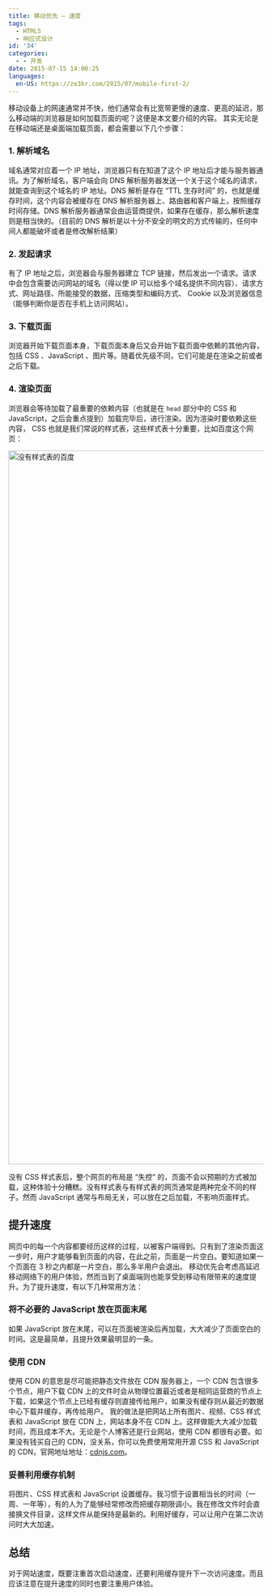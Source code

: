 ```yaml
---
title: 移动优先 – 速度
tags:
  - HTML5
  - 响应式设计
id: '34'
categories:
  - - 开发
date: 2015-07-15 14:00:25
languages:
  en-US: https://ze3kr.com/2015/07/mobile-first-2/
---
```


移动设备上的网速通常并不快，他们通常会有比宽带更慢的速度、更高的延迟，那么移动端的浏览器是如何加载页面的呢？这便是本文要介绍的内容。 其实无论是在移动端还是桌面端加载页面，都会需要以下几个步骤：

### 1\. 解析域名

域名通常对应着一个 IP 地址，浏览器只有在知道<!-- more -->了这个 IP 地址后才能与服务器通讯。为了解析域名，客户端会向 DNS 解析服务器发送一个关于这个域名的请求，就能查询到这个域名的 IP 地址。DNS 解析是存在 “TTL 生存时间” 的，也就是缓存时间，这个内容会被缓存在 DNS 解析服务器上、路由器和客户端上，按照缓存时间存储。DNS 解析服务器通常会由运营商提供，如果存在缓存，那么解析速度则是相当快的。（目前的 DNS 解析是以十分不安全的明文的方式传输的，任何中间人都能破坏或者是修改解析结果）

### 2\. 发起请求

有了 IP 地址之后，浏览器会与服务器建立 TCP 链接，然后发出一个请求。请求中会包含需要访问网站的域名（得以使 IP 可以给多个域名提供不同内容）、请求方式、网址路径、所能接受的数据，压缩类型和编码方式、 Cookie 以及浏览器信息（能够判断你是否在手机上访问网站）。

### 3\. 下载页面

浏览器开始下载页面本身，下载页面本身后又会开始下载页面中依赖的其他内容，包括 CSS 、JavaScript 、图片等。随着优先级不同，它们可能是在渲染之前或者之后下载。

### 4\. 渲染页面

浏览器会等待加载了最重要的依赖内容（也就是在 `head` 部分中的 CSS 和 JavaScript，之后会重点提到）加载完毕后，进行渲染。因为渲染时要依赖这些内容， CSS 也就是我们常说的样式表，这些样式表十分重要，比如百度这个网页：

<img src="https://cdn.tloxygen.com/6T-behmofKYLsxlrK0l_MQ/09022b05-0350-4e22-f4cd-bc6559b30401/extra" alt="没有样式表的百度" width="2518" height="1410"/>

没有 CSS 样式表后，整个网页的布局是 “失控” 的，页面不会以预期的方式被加载，这种体验十分糟糕。没有样式表与有样式表的网页通常是两种完全不同的样子。然而 JavaScript 通常与布局无关，可以放在之后加载，不影响页面样式。

## 提升速度

网页中的每一个内容都要经历这样的过程，以被客户端得到。只有到了渲染页面这一步时，用户才能够看到页面的内容，在此之前，页面是一片空白。要知道如果一个页面在 3 秒之内都是一片空白，那么多半用户会退出。 移动优先会考虑高延迟移动网络下的用户体验，然而当到了桌面端则也能享受到移动有限带来的速度提升。为了提升速度，有以下几种常用方法：

### 将不必要的 JavaScript 放在页面末尾

如果 JavaScript 放在末尾，可以在页面被渲染后再加载，大大减少了页面空白的时间。这是最简单，且提升效果最明显的一条。

### 使用 CDN

使用 CDN 的意思是尽可能把静态文件放在 CDN 服务器上，一个 CDN 包含很多个节点，用户下载 CDN 上的文件时会从物理位置最近或者是相同运营商的节点上下载，如果这个节点上已经有缓存则直接传给用户，如果没有缓存则从最近的数据中心下载并缓存，再传给用户。 我的做法是把网站上所有图片、视频、CSS 样式表和 JavaScript 放在 CDN 上，网站本身不在 CDN 上。这样做能大大减少加载时间，而且成本不大。无论是个人博客还是行业网站，使用 CDN 都很有必要。如果没有钱买自己的 CDN，没关系，你可以免费使用常用开源 CSS 和 JavaScript 的 CDN，官网地址地址：[cdnjs.com](https://cdnjs.com/)。

### 妥善利用缓存机制

将图片、CSS 样式表和 JavaScript 设置缓存。我习惯于设置相当长的时间（一周、一年等），有的人为了能够经常修改而把缓存期限调小。我在修改文件时会直接换文件目录，这样文件从能保持是最新的。利用好缓存，可以让用户在第二次访问时大大加速。

## 总结

对于网站速度，既要注重首次启动速度，还要利用缓存提升下一次访问速度。而且应该注意在提升速度的同时也要注重用户体验。

